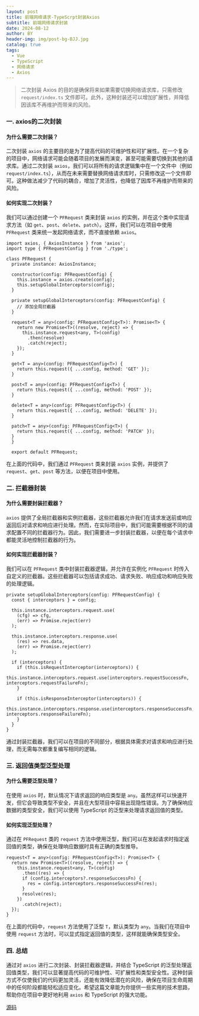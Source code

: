 ```yaml
---
layout: post
title: 前端网络请求-TypeScrpt封装Axios
subtitle: 前端网络请求封装
date: 2024-08-12
author: BY
header-img: img/post-bg-BJJ.jpg
catalog: true
tags:
  - Vue
  - TypeScript
  - 网络请求
  - Axios
---
```


> 二次封装 Axios 的目的是确保将来如果需要切换网络请求库，只需修改 `request/index.ts` 文件即可。此外，这种封装还可以增加扩展性，并降低因该库不再维护而带来的风险。

### 一. axios的二次封装

#### 为什么需要二次封装？

二次封装 `axios` 的主要目的是为了提高代码的可维护性和可扩展性。在一个复杂的项目中，网络请求可能会随着项目的发展而演变，甚至可能需要切换到其他的请求库。通过二次封装 `axios`，我们可以将所有的请求逻辑集中在一个文件中（例如 `request/index.ts`），从而在未来需要替换网络请求库时，只需修改这一个文件即可。这种做法减少了代码的耦合，增加了灵活性，也降低了因库不再维护而带来的风险。

#### 如何实现二次封装？

我们可以通过创建一个 `PFRequest` 类来封装 `axios` 的实例，并在这个类中实现请求方法（如 `get`、`post`、`delete`、`patch`）。这样，我们可以在项目中使用 `PFRequest` 类来统一发起网络请求，而不直接依赖 `axios`。

```tsx
import axios, { AxiosInstance } from 'axios';
import type { PFRequestConfig } from './type';

class PFRequest {
  private instance: AxiosInstance;

  constructor(config: PFRequestConfig) {
    this.instance = axios.create(config);
    this.setupGlobalInterceptors(config);
  }

  private setupGlobalInterceptors(config: PFRequestConfig) {
    // 添加全局拦截器
  }

  request<T = any>(config: PFRequestConfig<T>): Promise<T> {
    return new Promise<T>((resolve, reject) => {
      this.instance.request<any, T>(config)
        .then(resolve)
        .catch(reject);
    });
  }

  get<T = any>(config: PFRequestConfig<T>) {
    return this.request({ ...config, method: 'GET' });
  }

  post<T = any>(config: PFRequestConfig<T>) {
    return this.request({ ...config, method: 'POST' });
  }

  delete<T = any>(config: PFRequestConfig<T>) {
    return this.request({ ...config, method: 'DELETE' });
  }

  patch<T = any>(config: PFRequestConfig<T>) {
    return this.request({ ...config, method: 'PATCH' });
  }
  }

  export default PFRequest;
```

在上面的代码中，我们通过 `PFRequest` 类来封装 `axios` 实例，并提供了 `request`、`get`、`post` 等方法，以便在项目中使用。

### 二. 拦截器封装

#### 为什么需要封装拦截器？

`axios` 提供了全局拦截器和实例拦截器，这些拦截器允许我们在请求发送前或响应返回后对请求和响应进行处理。然而，在实际项目中，我们可能需要根据不同的请求配置不同的拦截器行为。因此，我们需要进一步封装拦截器，以便在每个请求中都能灵活地控制拦截器的行为。

#### 如何实现拦截器封装？

我们可以在 `PFRequest` 类中封装拦截器逻辑，并允许在实例化 `PFRequest` 时传入自定义的拦截器。这些拦截器可以包括请求成功、请求失败、响应成功和响应失败的处理逻辑。

```tsx
private setupGlobalInterceptors(config: PFRequestConfig) {
  const { interceptors } = config;

  this.instance.interceptors.request.use(
    (cfg) => cfg,
    (err) => Promise.reject(err)
  );

  this.instance.interceptors.response.use(
    (res) => res.data,
    (err) => Promise.reject(err)
  );

  if (interceptors) {
    if (this.isRequestInterceptor(interceptors)) {
      this.instance.interceptors.request.use(interceptors.requestSuccessFn, interceptors.requestFailureFn);
    }

    if (this.isResponseInterceptor(interceptors)) {
      this.instance.interceptors.response.use(interceptors.responseSuccessFn, 	  interceptors.responseFailureFn);
    }
  }
}
```

通过封装拦截器，我们可以在项目的不同部分，根据具体需求对请求和响应进行处理，而无需每次都重复编写相同的逻辑。

### 三. 返回值类型泛型处理

#### 为什么需要泛型处理？

在使用 `axios` 时，默认情况下请求返回的响应类型是 `any`。虽然这样可以快速开发，但它会导致类型不安全，并且在大型项目中容易出现隐性错误。为了确保响应数据的类型安全，我们可以使用 TypeScript 的泛型来处理请求返回值的类型。

#### 如何实现泛型处理？

通过在 `PFRequest` 类的 `request` 方法中使用泛型，我们可以在发起请求时指定返回值的类型，确保在处理响应数据时具有正确的类型推导。

```tsx
request<T = any>(config: PFRequestConfig<T>): Promise<T> {
  return new Promise<T>((resolve, reject) => {
    this.instance.request<any, T>(config)
      .then((res) => {
      if (config.interceptors?.responseSuccessFn) {
        res = config.interceptors.responseSuccessFn(res);
      }
      resolve(res);
    })
      .catch(reject);
  });
}
```

在上面的代码中，`request` 方法使用了泛型 `T`，默认类型为 `any`。当我们在项目中使用 `request` 方法时，可以显式指定返回值的类型，这样就能确保类型安全。

### 四. 总结

通过对 `axios` 进行二次封装、封装拦截器逻辑，并结合 TypeScript 的泛型处理返回值类型，我们可以显著提高代码的可维护性、可扩展性和类型安全性。这种封装方式不仅使我们的代码更加灵活，还能有效降低潜在的风险，确保在项目生命周期中的任何阶段都能轻松适应变化。希望这篇文章能为你提供一些实用的技术思路，帮助你在项目中更好地利用 `axios` 和 TypeScript 的强大功能。

[源码](https://github.com/RicardoPang/pf-vue3-ts-template/blob/main/src/service/index.ts)
